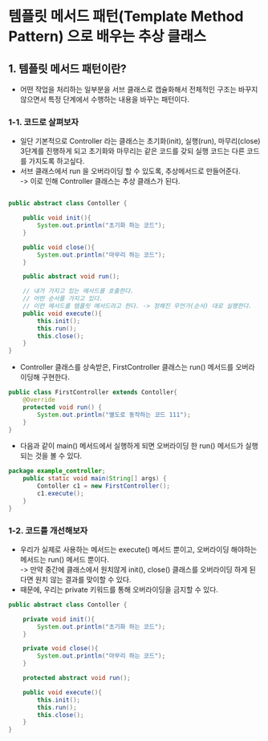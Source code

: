 # 템플릿 메서드 패턴(Template Method Pattern) 으로 배우는 추상 클래스

## 1. 템플릿 메서드 패턴이란?

* 어떤 작업을 처리하는 일부분을 서브 클래스로 캡슐화해서 전체적인 구조는 바꾸지 않으면서 특정 단계에서 수행하는 내용을 바꾸는 패턴이다.&#x20;

### 1-1. 코드로 살펴보자

* 일단 기본적으로 Controller 라는 클래스는 초기화(init), 실행(run), 마무리(close) 3단계를 진행하게 되고 초기화와 마무리는 같은 코드를 갖되 실행 코드는 다른 코드를 가지도록 하고싶다.&#x20;
* 서브 클래스에서 run 을 오버라이딩 할 수 있도록, 추상메서드로 만들어준다.\
  \-> 이로 인해 Controller 클래스는 추상 클래스가 된다.&#x20;

```java

public abstract class Contoller {

    public void init(){
        System.out.println("초기화 하는 코드");
    }

    public void close(){
        System.out.println("마무리 하는 코드");
    }

    public abstract void run();

    // 내가 가지고 있는 메서드를 호출한다.
    // 어떤 순서를 가지고 있다.
    // 이런 메서드를 템플릿 메서드라고 한다. -> 정해진 무언가(순서) 대로 실행한다.
    public void execute(){
        this.init();
        this.run();
        this.close();
    }
}
```

* Controller 클래스를 상속받은, FirstController 클래스는 run() 메서드를 오버라이딩해 구현한다.&#x20;

```java
public class FirstController extends Contoller{
    @Override
    protected void run() {
        System.out.println("별도로 동작하는 코드 111");
    }
}
```

* 다음과 같이 main() 메서드에서 실행하게 되면 오버라이딩 한 run() 메서드가 실행되는 것을 볼 수 있다.&#x20;

```java
package example_controller;
    public static void main(String[] args) {
        Contoller c1 = new FirstController();
        c1.execute();
    }
}
```

### 1-2. 코드를 개선해보자

* 우리가 실제로 사용하는 메서드는 execute() 메서드 뿐이고, 오버라이딩 해야하는 메서드는 run() 메서드 뿐이다.\
  \-> 만약 중간에 클래스에서 원치않게 init(), close() 클래스를 오버라이딩 하게 된다면 원치 않는 결과를 맞이할 수 있다.&#x20;
* 때문에, 우리는 private 키워드를 통해 오버라이딩을 금지할 수 있다.&#x20;

```java
public abstract class Contoller {

    private void init(){
        System.out.println("초기화 하는 코드");
    }

    private void close(){
        System.out.println("마무리 하는 코드");
    }

    protected abstract void run();

    public void execute(){
        this.init();
        this.run();
        this.close();
    }
}

```

